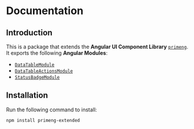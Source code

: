 # Documentation

## Introduction
This is a package that extends the **Angular UI Component Library** [`primeng`](https://github.com/primefaces/primeng). It exports the following **Angular Modules**:
- [`DataTableModule`]()
- [`DataTableActionsModule`]()
- [`StatusBadgeModule`]()

## Installation
Run the following command to install:

`npm install primeng-extended`

